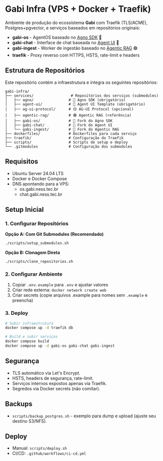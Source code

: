 # Gabi Infra (VPS + Docker + Traefik)

Ambiente de produção do ecossistema **Gabi** com Traefik (TLS/ACME), Postgres+pgvector, e serviços baseados em repositórios originais:

- **gabi-os** - AgentOS baseado no [Agno SDK](https://github.com/agno-agi/agno) 🔴
- **gabi-chat** - Interface de chat baseada no [Agent UI](https://github.com/agno-agi/agent-ui) 🔴
- **gabi-ingest** - Worker de ingestão baseado no [Agentic RAG](https://github.com/SBDI/agentic-rag) 🟢
- **traefik** - Proxy reverso com HTTPS, HSTS, rate-limit e headers

## Estrutura de Repositórios

Este repositório contém a infraestrutura e integra os seguintes repositórios:

```
gabi-infra/
├── services/                 # Repositórios dos serviços (submodules)
│   ├── agno/                # 🔴 Agno SDK (obrigatório)
│   ├── agent-ui/            # 🔴 Agent UI Template (obrigatório)
│   ├── ag-ui-protocol/      # 🟡 AG-UI Protocol (opcional)
│   ├── agentic-rag/         # 🟢 Agentic RAG (referência)
│   ├── gabi-os/             # 🎨 Fork do Agno SDK
│   ├── gabi-chat/           # 🎨 Fork do Agent UI
│   └── gabi-ingest/         # 🎨 Fork do Agentic RAG
├── dockerfiles/             # Dockerfiles para cada serviço
├── traefik/                 # Configuração do Traefik
├── scripts/                 # Scripts de setup e deploy
└── .gitmodules              # Configuração dos submodules
```

## Requisitos
- Ubuntu Server 24.04 LTS
- Docker e Docker Compose
- DNS apontando para a VPS:
  - os.gabi.ness.tec.br
  - chat.gabi.ness.tec.br

## Setup Inicial

### 1. Configurar Repositórios

**Opção A: Com Git Submodules (Recomendado)**
```bash
./scripts/setup_submodules.sh
```

**Opção B: Clonagem Direta**
```bash
./scripts/clone_repositories.sh
```

### 2. Configurar Ambiente

1. Copiar `.env.example` para `.env` e ajustar valores
2. Criar rede externa: `docker network create web`
3. Criar secrets (copie arquivos .example para nomes sem `.example` e preencha)

### 3. Deploy

```bash
# Subir infraestrutura
docker compose up -d traefik db

# Build e subir serviços
docker compose build
docker compose up -d gabi-os gabi-chat gabi-ingest
```

## Segurança
- TLS automático via Let's Encrypt.
- HSTS, headers de segurança, rate-limit.
- Serviços internos expostos apenas via Traefik.
- Segredos via Docker secrets (não comitar).

## Backups
- `scripts/backup_postgres.sh` - exemplo para dump e upload (ajuste seu destino S3/NFS).

## Deploy
- Manual: `scripts/deploy.sh`
- CI/CD: `.github/workflows/ci-cd.yml`
